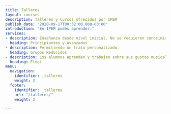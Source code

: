 ```yaml
---
title: Talleres
layout: courses
description: Talleres y Cursos ofrecidos por IPEM
publish_date: '2020-09-17T00:32:00.000-03:00'
introduction: "En IPEM podés aprender:"
services:
- description: Enseñanza desde nivel inicial. No se requieren conocimientos previos.
  heading: Principiantes y Avanzados
- description: Permitiendo un trato personalizado.
  heading: Grupos Reducidos
- description: Los alumnos aprenden y trabajan sobre sus gustos musicales.
  heading: Elegí
menu:
  navigation:
    identifier: _talleres
    weight: 3
  footer:
    identifier: _talleres
    url: "/talleres/"
    weight: 2

---
```

